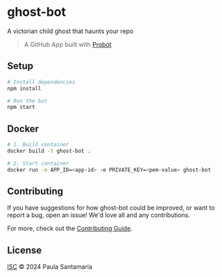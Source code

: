 # ghost-bot

A victorian child ghost that haunts your repo

> A GitHub App built with [Probot](https://github.com/probot/probot) 

## Setup

```sh
# Install dependencies
npm install

# Run the bot
npm start
```

## Docker

```sh
# 1. Build container
docker build -t ghost-bot .

# 2. Start container
docker run -e APP_ID=<app-id> -e PRIVATE_KEY=<pem-value> ghost-bot
```

## Contributing

If you have suggestions for how ghost-bot could be improved, or want to report a bug, open an issue! We'd love all and any contributions.

For more, check out the [Contributing Guide](CONTRIBUTING.md).

## License

[ISC](LICENSE) © 2024 Paula Santamaría
